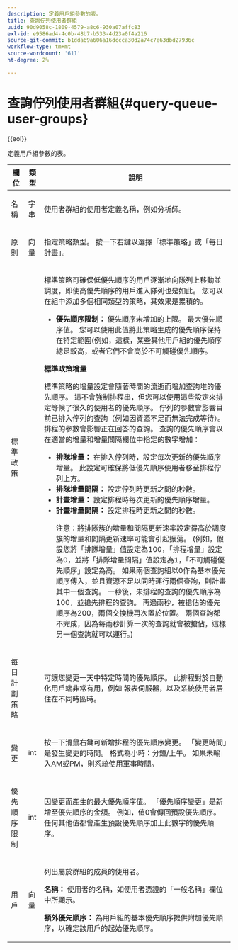 ```yaml
---
description: 定義用戶組參數的表。
title: 查詢佇列使用者群組
uuid: 90d9058c-1809-4579-a8c6-930a07affc83
exl-id: e9586ad4-4c0b-48b7-b533-4d23a0f4a216
source-git-commit: b1dda69a606a16dccca30d2a74c7e63dbd27936c
workflow-type: tm+mt
source-wordcount: '611'
ht-degree: 2%

---
```


# 查詢佇列使用者群組{#query-queue-user-groups}

{{eol}}

定義用戶組參數的表。

<table id="table_670A47E25A7A43F0B599BD7ABB173E69"> 
 <thead> 
  <tr> 
   <th colname="col1" class="entry"> 欄位 </th> 
   <th colname="col2" class="entry"> 類型 </th> 
   <th colname="col3" class="entry"> 說明 </th> 
  </tr> 
 </thead>
 <tbody> 
  <tr> 
   <td colname="col1"> <p>名稱 </p> </td> 
   <td colname="col2"> <p>字串 </p> </td> 
   <td colname="col3"> <p>使用者群組的使用者定義名稱，例如分析師。 </p> </td> 
  </tr> 
  <tr> 
   <td colname="col1"> <p>原則 </p> </td> 
   <td colname="col2"> <p>向量 </p> </td> 
   <td colname="col3"> <p>指定策略類型。 按一下右鍵以選擇「標準策略」或「每日計畫」。 </p> </td> 
  </tr> 
  <tr> 
   <td colname="col1"> <p>標準政策 </p> </td> 
   <td colname="col2"> </td> 
   <td colname="col3"> <p>標準策略可確保低優先順序的用戶逐漸地向隊列上移動並調度，即使高優先順序的用戶進入隊列也是如此。 您可以在組中添加多個相同類型的策略，其效果是累積的。 
     <ul id="ul_F7F60D23DC934F61AF2183177A11FA65"> 
      <li id="li_805ED3E740814FAEBFF2B411BAB3D248"><b>優先順序限制：</b> 優先順序未增加的上限。 最大優先順序值。 您可以使用此值將此策略生成的優先順序保持在特定範圍(例如，這樣，某些其他用戶組的優先順序總是較高，或者它們不會高於不可觸碰優先順序。 </li> 
     </ul> </p> <p> <b>標準政策增量</b> </p> <p>標準策略的增量設定會隨著時間的流逝而增加查詢堆的優先順序。 這不會強制排程串，但您可以使用這些設定來排定等候了很久的使用者的優先順序。 佇列的參數會影響目前已排入佇列的查詢（例如因資源不足而無法完成等待）。 排程的參數會影響正在回答的查詢。 查詢的優先順序會以在適當的增量和增量間隔欄位中指定的數字增加： 
     <ul id="ul_7A5EE18CE10E4484A203B938525C806C"> 
      <li id="li_4B5CD827AF3848DA811A96C851340518"><b>排隊增量：</b> 在排入佇列時，設定每次更新的優先順序增量。 此設定可確保將低優先順序使用者移至排程佇列上方。 </li> 
      <li id="li_91CA798235234A1CAC7AB32A7FB1CE84"><b>排隊增量間隔：</b> 設定佇列時更新之間的秒數。 </li> 
      <li id="li_079275E21ABA43B796A853624A6BDC29"><b>計畫增量：</b> 設定排程時每次更新的優先順序增量。 </li> 
      <li id="li_3AE2EC3EBE6C4670BA0FA1BBD03FEBBD"><b>計畫增量間隔：</b> 設定排程時更新之間的秒數。 <p> <p>注意：將排隊簇的增量和間隔更新速率設定得高於調度簇的增量和間隔更新速率可能會引起振蕩。 (例如，假設您將「排隊增量」值設定為100，「排程增量」設定為0，並將「排隊增量間隔」值設定為1，「不可觸碰優先順序」設定為高。 如果兩個查詢組以0作為基本優先順序傳入，並且資源不足以同時運行兩個查詢，則計畫其中一個查詢。 一秒後，未排程的查詢的優先順序為100，並搶先排程的查詢。 再過兩秒，被搶佔的優先順序為200，兩個交換機再次置於位置。 兩個查詢都不完成，因為每兩秒計算一次的查詢就會被搶佔，這樣另一個查詢就可以運行。) </p> </p> </li> 
     </ul> </p> </td> 
  </tr> 
  <tr> 
   <td colname="col1"> <p>每日計劃策略 </p> </td> 
   <td colname="col2"> </td> 
   <td colname="col3"> <p>可讓您變更一天中特定時間的優先順序。 此排程對於自動化用戶端非常有用，例如 <span class="wintitle"> 報表伺服器</span>，以及系統使用者居住在不同時區時。 </p> </td> 
  </tr> 
  <tr> 
   <td colname="col1"> <p>變更 </p> </td> 
   <td colname="col2"> <p>int </p> </td> 
   <td colname="col3"> <p>按一下滑鼠右鍵可新增排程的優先順序變更。 「變更時間」是發生變更的時間。 格式為小時：分鐘/上午。 如果未輸入AM或PM，則系統使用軍事時間。 </p> </td> 
  </tr> 
  <tr> 
   <td colname="col1"> <p>優先順序限制 </p> </td> 
   <td colname="col2"> <p>int </p> </td> 
   <td colname="col3"> <p>因變更而產生的最大優先順序值。 「優先順序變更」是新增至優先順序的金額。 例如，值0會傳回預設優先順序。 任何其他值都會產生預設優先順序加上此數字的優先順序。 </p> </td> 
  </tr> 
  <tr> 
   <td colname="col1"> <p>用戶 </p> </td> 
   <td colname="col2"> <p>向量 </p> </td> 
   <td colname="col3"> <p>列出屬於群組的成員的使用者。 </p> <p> <b>名稱：</b> 使用者的名稱，如使用者憑證的「一般名稱」欄位中所顯示。 </p> <p> <b>額外優先順序：</b> 為用戶組的基本優先順序提供附加優先順序，以確定該用戶的起始優先順序。 </p> </td> 
  </tr> 
 </tbody> 
</table>
